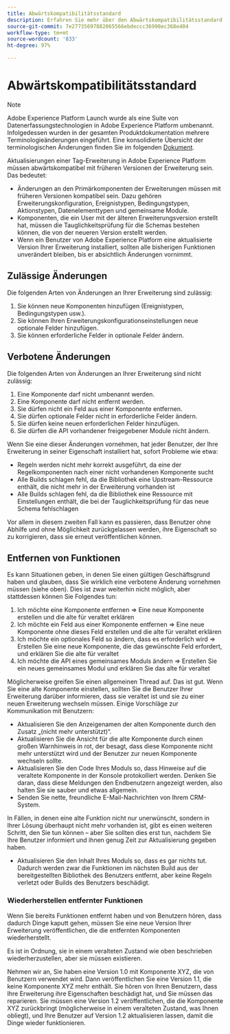 ```yaml
---
title: Abwärtskompatibilitätsstandard
description: Erfahren Sie mehr über den Abwärtskompatibilitätsstandard in Adobe Experience Platform, der sicherstellt, dass aktualisierte Versionen von Tag-Erweiterungen mit früheren Versionen kompatibel sind.
source-git-commit: 7e27735697882065566ebdeccc36998ec368e404
workflow-type: tm+mt
source-wordcount: '833'
ht-degree: 97%

---
```


# Abwärtskompatibilitätsstandard

>[!NOTE]
>
>Adobe Experience Platform Launch wurde als eine Suite von Datenerfassungstechnologien in Adobe Experience Platform umbenannt. Infolgedessen wurden in der gesamten Produktdokumentation mehrere Terminologieänderungen eingeführt. Eine konsolidierte Übersicht der terminologischen Änderungen finden Sie im folgenden [Dokument](../term-updates.md).

Aktualisierungen einer Tag-Erweiterung in Adobe Experience Platform müssen abwärtskompatibel mit früheren Versionen der Erweiterung sein. Das bedeutet:

* Änderungen an den Primärkomponenten der Erweiterungen müssen mit früheren Versionen kompatibel sein. Dazu gehören Erweiterungskonfiguration, Ereignistypen, Bedingungstypen, Aktionstypen, Datenelementtypen und gemeinsame Module.
* Komponenten, die ein User mit der älteren Erweiterungsversion erstellt hat, müssen die Tauglichkeitsprüfung für die Schemas bestehen können, die von der neueren Version erstellt werden.
* Wenn ein Benutzer von Adobe Experience Platform eine aktualisierte Version Ihrer Erweiterung installiert, sollten alle bisherigen Funktionen unverändert bleiben, bis er absichtlich Änderungen vornimmt.

## Zulässige Änderungen

Die folgenden Arten von Änderungen an Ihrer Erweiterung sind zulässig:

1. Sie können neue Komponenten hinzufügen (Ereignistypen, Bedingungstypen usw.).
1. Sie können Ihren Erweiterungskonfigurationseinstellungen neue optionale Felder hinzufügen.
1. Sie können erforderliche Felder in optionale Felder ändern.

## Verbotene Änderungen

Die folgenden Arten von Änderungen an Ihrer Erweiterung sind nicht zulässig:

1. Eine Komponente darf nicht umbenannt werden.
1. Eine Komponente darf nicht entfernt werden.
1. Sie dürfen nicht ein Feld aus einer Komponente entfernen.
1. Sie dürfen optionale Felder nicht in erforderliche Felder ändern.
1. Sie dürfen keine neuen erforderlichen Felder hinzufügen.
1. Sie dürfen die API vorhandener freigegebener Module nicht ändern.

Wenn Sie eine dieser Änderungen vornehmen, hat jeder Benutzer, der Ihre Erweiterung in seiner Eigenschaft installiert hat, sofort Probleme wie etwa:

* Regeln werden nicht mehr korrekt ausgeführt, da eine der Regelkomponenten nach einer nicht vorhandenen Komponente sucht
* Alle Builds schlagen fehl, da die Bibliothek eine Upstream-Ressource enthält, die nicht mehr in der Erweiterung vorhanden ist
* Alle Builds schlagen fehl, da die Bibliothek eine Ressource mit Einstellungen enthält, die bei der Tauglichkeitsprüfung für das neue Schema fehlschlagen

Vor allem in diesem zweiten Fall kann es passieren, dass Benutzer ohne Abhilfe und ohne Möglichkeit zurückgelassen werden, ihre Eigenschaft so zu korrigieren, dass sie erneut veröffentlichen können.

## Entfernen von Funktionen

Es kann Situationen geben, in denen Sie einen gültigen Geschäftsgrund haben und glauben, dass Sie wirklich eine verbotene Änderung vornehmen müssen (siehe oben). Dies ist zwar weiterhin nicht möglich, aber stattdessen können Sie Folgendes tun:

1. Ich möchte eine Komponente entfernen => Eine neue Komponente erstellen und die alte für veraltet erklären
1. Ich möchte ein Feld aus einer Komponente entfernen => Eine neue Komponente ohne dieses Feld erstellen und die alte für veraltet erklären
1. Ich möchte ein optionales Feld so ändern, dass es erforderlich wird => Erstellen Sie eine neue Komponente, die das gewünschte Feld erfordert, und erklären Sie die alte für veraltet
1. Ich möchte die API eines gemeinsames Moduls ändern => Erstellen Sie ein neues gemeinsames Modul und erklären Sie das alte für veraltet

Möglicherweise greifen Sie einen allgemeinen Thread auf. Das ist gut. Wenn Sie eine alte Komponente einstellen, sollten Sie die Benutzer Ihrer Erweiterung darüber informieren, dass sie veraltet ist und sie zu einer neuen Erweiterung wechseln müssen.  Einige Vorschläge zur Kommunikation mit Benutzern:

* Aktualisieren Sie den Anzeigenamen der alten Komponente durch den Zusatz „(nicht mehr unterstützt)“.
* Aktualisieren Sie die Ansicht für die alte Komponente durch einen großen Warnhinweis in rot, der besagt, dass diese Komponente nicht mehr unterstützt wird und der Benutzer zur neuen Komponente wechseln sollte.
* Aktualisieren Sie den Code Ihres Moduls so, dass Hinweise auf die veraltete Komponente in der Konsole protokolliert werden.  Denken Sie daran, dass diese Meldungen den Endbenutzern angezeigt werden, also halten Sie sie sauber und etwas allgemein.
* Senden Sie nette, freundliche E-Mail-Nachrichten von Ihrem CRM-System.

In Fällen, in denen eine alte Funktion nicht nur unerwünscht, sondern in Ihrer Lösung überhaupt nicht mehr vorhanden ist, gibt es einen weiteren Schritt, den Sie tun können – aber Sie sollten dies erst tun, nachdem Sie Ihre Benutzer informiert und ihnen genug Zeit zur Aktualisierung gegeben haben.

* Aktualisieren Sie den Inhalt Ihres Moduls so, dass es gar nichts tut. Dadurch werden zwar die Funktionen im nächsten Build aus der bereitgestellten Bibliothek des Benutzers entfernt, aber keine Regeln verletzt oder Builds des Benutzers beschädigt.

### Wiederherstellen entfernter Funktionen

Wenn Sie bereits Funktionen entfernt haben und von Benutzern hören, dass dadurch Dinge kaputt gehen, müssen Sie eine neue Version Ihrer Erweiterung veröffentlichen, die die entfernten Komponenten wiederherstellt.

Es ist in Ordnung, sie in einem veralteten Zustand wie oben beschrieben wiederherzustellen, aber sie müssen existieren.

Nehmen wir an, Sie haben eine Version 1.0 mit Komponente XYZ, die von Benutzern verwendet wird. Dann veröffentlichen Sie eine Version 1.1, die keine Komponente XYZ mehr enthält. Sie hören von Ihren Benutzern, dass Ihre Erweiterung ihre Eigenschaften beschädigt hat, und Sie müssen das reparieren. Sie müssen eine Version 1.2 veröffentlichen, die die Komponente XYZ zurückbringt (möglicherweise in einem veralteten Zustand, was Ihnen obliegt), und Ihre Benutzer auf Version 1.2 aktualisieren lassen, damit die Dinge wieder funktionieren.
